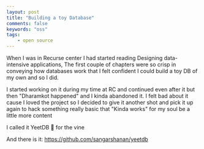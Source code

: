 ```yaml
---
layout: post
title: "Building a toy Database"
comments: false
keywords: "oss"
tags:
    - open source
---
```


When I was in Recurse center I had started reading Designing data-intensive applications, The first couple of chapters were so crisp in conveying how databases work that I felt confident I could build a toy DB of my own and so I did.

I started working on it during my time at RC and continued even after it but then "Dharamkot happened" and I kinda abandoned it. I felt bad about it cause I loved the project so I decided to give it another shot and pick it up again to hack something really basic that "Kinda works" for my soul be a little more content

I called it YeetDB 🏃 for the vine

And there is it: <https://github.com/sangarshanan/yeetdb>
